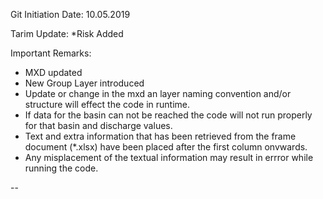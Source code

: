 


Git Initiation Date: 10.05.2019

Tarim Update: 
*Risk Added



Important Remarks:
* MXD updated 
* New Group Layer introduced 
* Update or change in the mxd an layer naming convention and/or structure will effect the code in runtime. 
* If data for the basin can not be reached the code will not run properly for that basin and discharge values. 
* Text and extra information that has been retrieved from the frame document (*.xlsx) have been placed after the first column onvwards.
* Any misplacement of the textual information may result in errror while running the code. 

--
